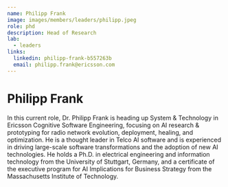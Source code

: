 ```yaml
---
name: Philipp Frank
image: images/members/leaders/philipp.jpeg
role: phd
description: Head of Research
lab: 
  - leaders
links:
  linkedin: philipp-frank-b557263b
  email: philipp.frank@ericsson.com
---
```


# Philipp Frank

In this current role, Dr. Philipp Frank is heading up System & Technology in Ericsson Cognitive Software Engineering, focusing on AI research & prototyping for radio network evolution, deployment, healing, and optimization. He is a thought leader in Telco AI software and is experienced in driving large-scale software transformations and the adoption of new AI technologies. He holds a Ph.D. in electrical engineering and information technology from the University of Stuttgart, Germany, and a certificate of the executive program for AI Implications for Business Strategy from the Massachusetts Institute of Technology.
